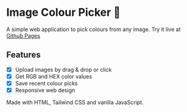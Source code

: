# Image Colour Picker 🎨

A simple web application to pick colours from any image. Try it live at [Github Pages](airi103.github.io/image-colour-picker)

## Features

- [x] Upload images by drag & drop or click
- [x] Get RGB and HEX color values
- [x] Save recent colour picks
- [x] Responsive web design

Made with HTML, Tailwind CSS and vanilla JavaScript.
